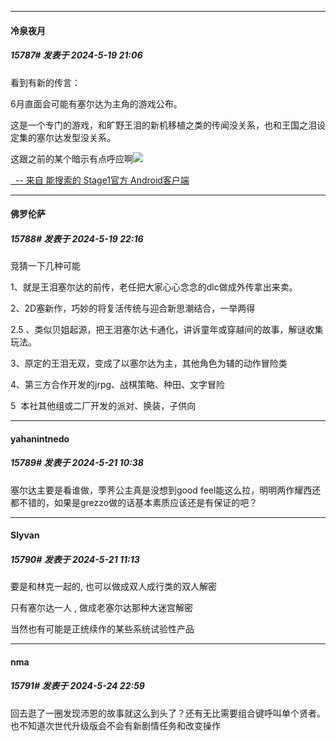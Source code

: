 ﻿
*****

####  冷泉夜月  
##### 15787#       发表于 2024-5-19 21:06

看到有新的传言：

6月直面会可能有塞尔达为主角的游戏公布。

这是一个专门的游戏，和旷野王泪的新机移植之类的传闻没关系，也和王国之泪设定集的塞尔达发型没关系。 ​​​

这跟之前的某个暗示有点呼应啊<img src="https://static.saraba1st.com/image/smiley/face2017/025.png" referrerpolicy="no-referrer">

[  -- 来自 能搜索的 Stage1官方 Android客户端](https://www.coolapk.com/apk/140634)

*****

####  佛罗伦萨  
##### 15788#       发表于 2024-5-19 22:16

竞猜一下几种可能

1、就是王泪塞尔达的前传，老任把大家心心念念的dlc做成外传拿出来卖。

2、2D塞新作，巧妙的将复活传统与迎合新思潮结合，一举两得

2.5 、类似贝姐起源，把王泪塞尔达卡通化，讲诉童年或穿越间的故事，解谜收集玩法。

3、原定的王泪无双，变成了以塞尔达为主，其他角色为辅的动作冒险类

4、第三方合作开发的jrpg、战棋策略、种田、文字冒险

5  本社其他组或二厂开发的派对、换装，子供向

*****

####  yahanintnedo  
##### 15789#       发表于 2024-5-21 10:38

塞尔达主要是看谁做，荸荠公主真是没想到good feel能这么拉，明明两作耀西还都不错的，如果是grezzo做的话基本素质应该还是有保证的吧？

*****

####  Slyvan  
##### 15790#       发表于 2024-5-21 11:13

要是和林克一起的, 也可以做成双人成行类的双人解密

只有塞尔达一人 , 做成老塞尔达那种大迷宫解密

当然也有可能是正统续作的某些系统试验性产品

*****

####  nma  
##### 15791#       发表于 2024-5-24 22:59

回去逛了一圈发现沛恩的故事就这么到头了？还有无比需要组合键呼叫单个贤者。也不知道次世代升级版会不会有新剧情任务和改变操作


